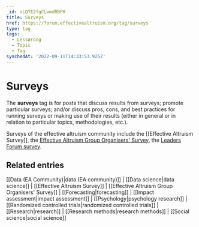 ```yaml
---
_id: sLQYE2fgCLwmdRBFH
title: Surveys
href: https://forum.effectivealtruism.org/tag/surveys
type: tag
tags:
  - LessWrong
  - Topic
  - Tag
synchedAt: '2022-09-11T14:33:53.925Z'
---
```

# Surveys

The **surveys** tag is for posts that discuss results from surveys; promote particular surveys; and/or discuss pros, cons, and best practices for running surveys or making use of their results (either in general or in relation to particular topics, methodologies, etc.).

Surveys of the effective altruism community include the [[Effective Altruism Survey]], the [Effective Altruism Group Organisers' Survey](https://forum.effectivealtruism.org/tag/effective-altruism-group-organisers-survey#), the [Leaders Forum survey](https://forum.effectivealtruism.org/tag/leaders-forum#Leaders_Forum_survey).

Related entries
---------------

[[Data (EA Community)|data (EA community)]] | [[Data science|data science]] | [[Effective Altruism Survey]] | [[Effective Altruism Group Organisers' Survey]] | [[Forecasting|forecasting]] | [[Impact assessment|impact assessment]] | [[Psychology|psychology research]] | [[Randomized controlled trials|randomized controlled trials]] | [[Research|research]] | [[Research methods|research methods]] | [[Social science|social science]]